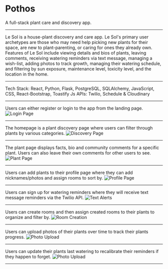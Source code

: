 # Pothos
A full-stack plant care and discovery app.
***************************************************************************************************************
Le Sol is a house-plant discovery and care app. Le Sol's primary user archetypes are those who may need help picking new plants for their space, are new to plant-parenting, or caring for  ones they already own.  Features of Le Sol include viewing details and bios of plants, leaving comments, receiving watering reminders via text message,  managing a wish-list, adding photos to track growth, managing their watering schedule, and filtering by sun exposure, maintenance level, toxicity level, and the location in the home.
***************************************************************************************************************
Tech Stack: React, Python, Flask, PostgreSQL, SQLAlchemy, JavaScript, CSS, React-Bootstrap, Toastify Js
APIs: Twilio, Schedule & Cloudinary
***************************************************************************************************************
Users can either register or login to the app from the landing page.
![Login Page](https://media.giphy.com/media/VhDaMCUMYSCKYPemCP/giphy.gif)
***************************************************************************************************************
The homepage is a plant discovery page where users can filter through plants by various categories.
![Discovery Page](https://media.giphy.com/media/rJ6KhlqNAJ9eWisOmS/giphy.gif)
***************************************************************************************************************
The plant page displays facts, bio and community comments for a specific plant. Users can also leave their own
comments for other users to see.
![Plant Page](https://media.giphy.com/media/EEmbcxoyBuNPVbNvmP/giphy.gif)
***************************************************************************************************************
Users can add plants to their profile page where they can add nicknames/photos and assign rooms to sort by.
![Profile Page](https://media.giphy.com/media/FdVWI2qRz5JLQdfSUT/giphy.gif)
***************************************************************************************************************
Users can sign up for watering reminders where they will receive text message reminders via the Twilio API.
![Text Alerts](https://media.giphy.com/media/E9VLVf7BR90KZMQ9X7/giphy.gif)
***************************************************************************************************************
Users can create rooms and then assign created rooms to their plants to organize and filter by.
![Room Creation](https://media.giphy.com/media/A4izdCFoC9EIjU00ZC/giphy.gif)
***************************************************************************************************************
Users can upload photos of their plants over time to track their plants progress.
![Photo Upload](https://media.giphy.com/media/0gNLC0y2mKaS9y2NWS/giphy.gif)
***************************************************************************************************************
Users can update their plants last watering to recalibrate their reminders if they happen to forget.
![Photo Upload](https://media.giphy.com/media/wkGG1nJY0y9X6Yym0S/giphy.gif)
***************************************************************************************************************


